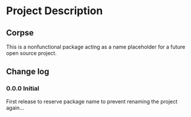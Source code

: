 # Project Description
## Corpse
This is a nonfunctional package acting as a name placeholder for a future open source project.

## Change log
### 0.0.0 Initial
First release to reserve package name to prevent renaming the project again...
